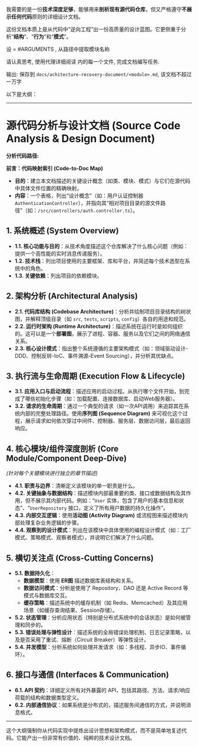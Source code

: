
我需要的是一份**技术深度足够**，能够用来**剖析现有源代码仓库**，但又严格遵守**不展示任何代码**原则的详细设计文档。

这份文档本质上是从代码中“逆向工程”出一份高质量的设计蓝图。它更侧重于分析“**结构**”、“**行为**”和“**模式**”。

设 <module> =  #ARGUMENTS , 从路径中提取模块名称

请认真思考, 使用代理详细阅读 <module> 内的每一个文件, 完成文档编写任务.

输出: 保存到 `docs/achitecture-recovery-document/<module>.md`, 该文档不超过一万字

以下是大纲：

---

# **源代码分析与设计文档 (Source Code Analysis & Design Document)**

**分析代码路径:**

**前言：代码映射索引 (Code-to-Doc Map)**
* **目的**：建立本文档描述的关键设计概念（如类、模块、模式）与它们在源代码中具体文件位置的精确映射。
* **内容**：一个表格，列出“设计概念”（如：用户认证控制器 `AuthenticationController`），并指向其“相对项目目录的源文件路径”（如：`/src/controllers/auth.controller.ts`）。

## **1. 系统概述 (System Overview)**
* **1.1. 核心功能与目的**：从技术角度描述这个仓库解决了什么核心问题（例如：提供一个高性能的实时消息传递服务）。
* **1.2. 技术栈**：列出项目使用的主要框架、库和平台，并简述每个技术选型在系统中的角色。
* **1.3. 关键依赖**：列出项目的依赖模块。

## **2. 架构分析 (Architectural Analysis)**
* **2.1. 代码库结构 (Codebase Architecture)**：分析并绘制项目目录结构的树状图，并解释顶级目录（如 `src`, `tests`, `scripts`, `config`）各自的用途和规范。
* **2.2. 运行时架构 (Runtime Architecture)**：描述系统在运行时是如何组织的。这可以是一个**部署图**，展示了进程、容器、服务以及它们之间的网络通信关系。
* **2.3. 核心设计模式**：指出整个系统遵循的主要架构模式（如：领域驱动设计-DDD、控制反转-IoC、事件溯源-Event Sourcing），并分析其优缺点。

## **3. 执行流与生命周期 (Execution Flow & Lifecycle)**
* **3.1. 应用入口与启动流程**：描述应用的启动过程。从执行哪个文件开始，到完成了哪些初始化步骤（如：加载配置、连接数据库、启动Web服务器）。
* **3.2. 请求的生命周期**：通过一个典型的请求（如一次API调用）来追踪其在系统内部的完整处理路径。使用**序列图 (Sequence Diagram)** 来可视化这个过程，展示请求如何依次穿过中间件、控制器、服务层、数据访问层，最后返回响应。

## **4. 核心模块/组件深度剖析 (Core Module/Component Deep-Dive)**
*(针对每个关键模块进行独立的章节描述)*
* **4.1. 职责与边界**：清晰定义该模块的单一职责是什么。
* **4.2. 关键抽象与数据结构**：描述模块内部最重要的类、接口或数据结构及其作用，但不展示其内部代码。例如：“`User` 实体，包含了用户的基本信息和状态”、“`UserRepository` 接口，定义了所有用户数据的持久化操作”。
* **4.3. 内部交互逻辑**：使用**活动图 (Activity Diagram)** 或流程图来描述模块内部处理复杂业务逻辑的步骤。
* **4.4. 观察到的设计模式**：列出在该模块中具体使用的编程设计模式（如：工厂模式、策略模式、观察者模式），并说明它们解决了什么问题。

## **5. 横切关注点 (Cross-Cutting Concerns)**
* **5.1. 数据持久化**：
    * **数据模型**：使用 **ER图** 描述数据库表结构和关系。
    * **数据访问模式**：分析是使用了 Repository、DAO 还是 Active Record 等模式与数据库交互。
    * **缓存策略**：描述系统中的缓存机制（如 Redis、Memcached）及其应用场景（如缓存查询结果、Session存储）。
* **5.2. 状态管理**：分析应用状态（特别是分布式系统中的会话状态）是如何被管理和同步的。
* **5.3. 错误处理与弹性设计**：描述系统的全局错误处理机制、日志记录策略，以及是否采用了重试、熔断（Circuit Breaker）等弹性设计。
* **5.4. 并发模型**：分析系统如何处理并发请求（如：多线程、异步IO、事件循环）。

## **6. 接口与通信 (Interfaces & Communication)**
* **6.1. API 契约**：详细定义所有对外暴露的 API，包括其路径、方法、请求/响应荷载的结构和数据类型定义。
* **6.2. 内部通信协议**：如果系统是分布式的，描述服务间通信的方式，并说明消息格式。

---

这个大纲强制你从代码实现中提炼出设计思想和架构模式，而不是简单地复述代码。它能产出一份非常有价值的、纯粹的技术设计文档。
